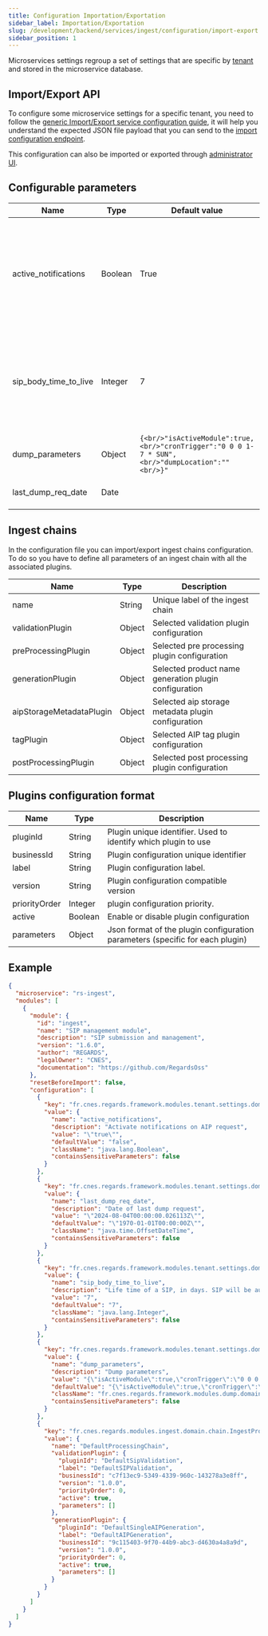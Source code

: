 ```yaml
---
title: Configuration Importation/Exportation
sidebar_label: Importation/Exportation
slug: /development/backend/services/ingest/configuration/import-export
sidebar_position: 1
---
```



Microservices settings regroup a set of settings that are specific by [tenant](../../../concepts/03-multitenant.md)
and stored in the microservice database.

## Import/Export API

To configure some microservice settings for a specific tenant, you need to follow the [generic Import/Export service
configuration guide](../../common/import-export-configuration.md), it will help you understand the expected JSON
file payload that you can send to the
[import configuration endpoint](../api-guides/rest/api-swagger.mdx#tag/module-manager-controller/operation/importConfiguration).

This configuration can also be imported or exported
through [administrator UI](../../../../user-documentation/2-project-configuration/microservices.md).

## Configurable parameters

| Name                  | Type    | Default value                                                                                    | Description                                                                                                                                                   |
|-----------------------|---------|--------------------------------------------------------------------------------------------------|---------------------------------------------------------------------------------------------------------------------------------------------------------------|
| active_notifications  | Boolean | True                                                                             <br/>           | Enable or disable notifications sent to [notifier microservice](../../../services/notifier/overview.md) after each action on a product CREATION, DELETION, .. |
| sip_body_time_to_live | Integer | 7                                                                                                | After this amount of days all SIP in database are cleared. This is done to lower the volume the database size.                                                |
| dump_parameters       | Object  | `{<br/>"isActiveModule":true,<br/>"cronTrigger":"0 0 0 1-7 * SUN",<br/>"dumpLocation":""<br/>}"` | Dump parameters.                                                                                                                                              |
| last_dump_req_date    | Date    |                                                                                                  | Date of the last dump of AIP done                                                                                                                             |

## Ingest chains

In the configuration file you can import/export ingest chains configuration. To do so you have to define all parameters
of an ingest chain with all the associated plugins.

| Name                     | Type   | Description                                           |
|--------------------------|--------|-------------------------------------------------------|
| name                     | String | Unique label of the ingest chain                      |
| validationPlugin         | Object | Selected validation plugin configuration              |
| preProcessingPlugin      | Object | Selected pre processing plugin configuration          |
| generationPlugin         | Object | Selected product name generation plugin configuration |
| aipStorageMetadataPlugin | Object | Selected aip storage metadata plugin configuration    |
| tagPlugin                | Object | Selected AIP tag  plugin configuration                |
| postProcessingPlugin     | Object | Selected post processing plugin configuration         |

## Plugins configuration format

| Name          | Type    | Description                                                                   |
|---------------|---------|-------------------------------------------------------------------------------|
| pluginId      | String  | Plugin unique identifier. Used to identify which plugin to use                |
| businessId    | String  | Plugin configuration unique identifier                                        |
| label         | String  | Plugin configuration label.                                                   |
| version       | String  | Plugin configuration compatible version                                       |
| priorityOrder | Integer | plugin configuration priority.                                                |
| active        | Boolean | Enable or disable plugin configuration                                        |
| parameters    | Object  | Json format of the plugin configuration parameters (specific for each plugin) | 

## Example

```json title='rs-ingest configuration file example'
{
  "microservice": "rs-ingest",
  "modules": [
    {
      "module": {
        "id": "ingest",
        "name": "SIP management module",
        "description": "SIP submission and management",
        "version": "1.6.0",
        "author": "REGARDS",
        "legalOwner": "CNES",
        "documentation": "https://github.com/RegardsOss"
      },
      "resetBeforeImport": false,
      "configuration": [
        {
          "key": "fr.cnes.regards.framework.modules.tenant.settings.domain.DynamicTenantSetting",
          "value": {
            "name": "active_notifications",
            "description": "Activate notifications on AIP request",
            "value": "\"true\"",
            "defaultValue": "false",
            "className": "java.lang.Boolean",
            "containsSensitiveParameters": false
          }
        },
        {
          "key": "fr.cnes.regards.framework.modules.tenant.settings.domain.DynamicTenantSetting",
          "value": {
            "name": "last_dump_req_date",
            "description": "Date of last dump request",
            "value": "\"2024-08-04T00:00:00.026113Z\"",
            "defaultValue": "\"1970-01-01T00:00:00Z\"",
            "className": "java.time.OffsetDateTime",
            "containsSensitiveParameters": false
          }
        },
        {
          "key": "fr.cnes.regards.framework.modules.tenant.settings.domain.DynamicTenantSetting",
          "value": {
            "name": "sip_body_time_to_live",
            "description": "Life time of a SIP, in days. SIP will be automatically removed at the term.",
            "value": "7",
            "defaultValue": "7",
            "className": "java.lang.Integer",
            "containsSensitiveParameters": false
          }
        },
        {
          "key": "fr.cnes.regards.framework.modules.tenant.settings.domain.DynamicTenantSetting",
          "value": {
            "name": "dump_parameters",
            "description": "Dump parameters",
            "value": "{\"isActiveModule\":true,\"cronTrigger\":\"0 0 0 1-7 * SUN\",\"dumpLocation\":\"\"}",
            "defaultValue": "{\"isActiveModule\":true,\"cronTrigger\":\"0 0 0 1-7 * SUN\",\"dumpLocation\":\"\"}",
            "className": "fr.cnes.regards.framework.modules.dump.domain.DumpParameters",
            "containsSensitiveParameters": false
          }
        },
        {
          "key": "fr.cnes.regards.modules.ingest.domain.chain.IngestProcessingChain",
          "value": {
            "name": "DefaultProcessingChain",
            "validationPlugin": {
              "pluginId": "DefaultSipValidation",
              "label": "DefaultSIPValidation",
              "businessId": "c7f13ec9-5349-4339-960c-143278a3e8ff",
              "version": "1.0.0",
              "priorityOrder": 0,
              "active": true,
              "parameters": []
            },
            "generationPlugin": {
              "pluginId": "DefaultSingleAIPGeneration",
              "label": "DefaultAIPGeneration",
              "businessId": "9c115403-9f70-44b9-abc3-d4630a4a8a9d",
              "version": "1.0.0",
              "priorityOrder": 0,
              "active": true,
              "parameters": []
            }
          }
        }
      ]
    }
  ]
}
```